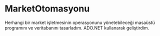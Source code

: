 # MarketOtomasyonu
Herhangi bir market işletmesinin operasyonunu yönetebileceği masaüstü programını ve veritabanını tasarladım. ADO.NET kullanarak geliştirdim. 
